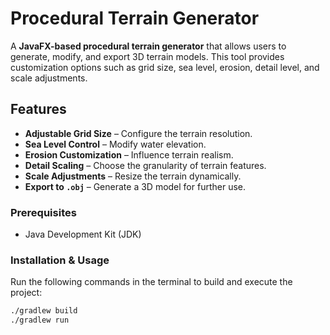 # Procedural Terrain Generator

A **JavaFX-based procedural terrain generator** that allows users to generate, modify, and export 3D terrain models. This tool provides customization options such as grid size, sea level, erosion, detail level, and scale adjustments.

## Features
- **Adjustable Grid Size** – Configure the terrain resolution.
- **Sea Level Control** – Modify water elevation.
- **Erosion Customization** – Influence terrain realism.
- **Detail Scaling** – Choose the granularity of terrain features.
- **Scale Adjustments** – Resize the terrain dynamically.
- **Export to `.obj`** – Generate a 3D model for further use.

### **Prerequisites**
- Java Development Kit (JDK)

### **Installation & Usage**
Run the following commands in the terminal to build and execute the project:

```sh
./gradlew build
./gradlew run
